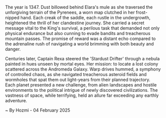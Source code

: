 
The year is 1347.  Dust billowed behind Elara's mule as she traversed the unforgiving terrain of the Pyrenees, a worn map clutched in her frost-nipped hand.  Each creak of the saddle, each rustle in the undergrowth, heightened the thrill of her clandestine journey.  She carried a secret message vital to the King's survival, a perilous task that demanded not only physical endurance but also cunning to evade bandits and treacherous mountain passes.  The promise of reward was a distant echo compared to the adrenaline rush of navigating a world brimming with both beauty and danger.

Centuries later, Captain Rexa steered the 'Stardust Drifter' through a nebula painted in hues unseen by mortal eyes.  Her mission: to locate a lost colony scattered across the Andromeda Galaxy.  Warp drives hummed, a symphony of controlled chaos, as she navigated treacherous asteroid fields and wormholes that spat them out light-years from their planned trajectory.  Each planet presented a new challenge, from alien landscapes and hostile environments to the political intrigue of newly discovered civilizations.  The vastness of space, while terrifying, held an allure far exceeding any earthly adventure.

~ By Hozmi - 04 February 2025

